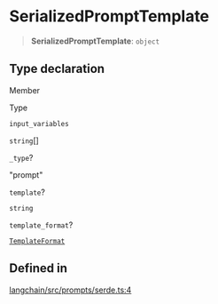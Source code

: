 SerializedPromptTemplate
========================

> **SerializedPromptTemplate**: `object`

Type declaration[​](#type-declaration "Direct link to Type declaration")
------------------------------------------------------------------------

Member

Type

`input_variables`

`string`\[\]

`_type`?

"prompt"

`template`?

`string`

`template_format`?

[`TemplateFormat`](/docs/api/prompts/types/TemplateFormat)

Defined in[​](#defined-in "Direct link to Defined in")
------------------------------------------------------

[langchain/src/prompts/serde.ts:4](https://github.com/hwchase17/langchainjs/blob/46e1734/langchain/src/prompts/serde.ts#L4)
